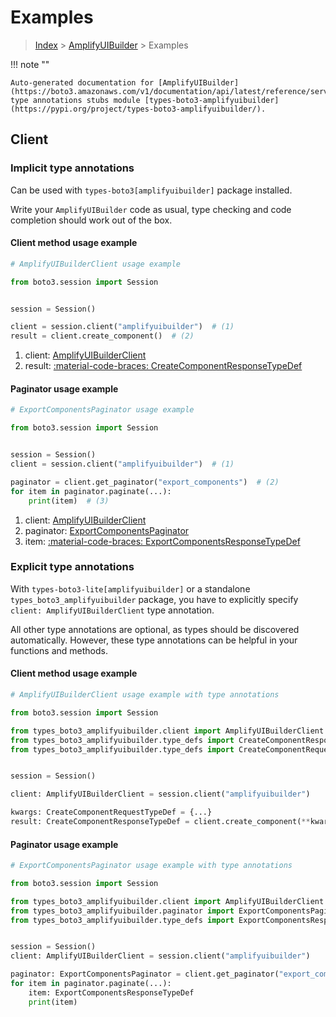 # Examples

> [Index](../README.md) > [AmplifyUIBuilder](./README.md) > Examples

!!! note ""

    Auto-generated documentation for [AmplifyUIBuilder](https://boto3.amazonaws.com/v1/documentation/api/latest/reference/services/amplifyuibuilder.html#amplifyuibuilder)
    type annotations stubs module [types-boto3-amplifyuibuilder](https://pypi.org/project/types-boto3-amplifyuibuilder/).

## Client

### Implicit type annotations

Can be used with `types-boto3[amplifyuibuilder]` package installed.

Write your `AmplifyUIBuilder` code as usual,
type checking and code completion should work out of the box.


#### Client method usage example

```python
# AmplifyUIBuilderClient usage example

from boto3.session import Session


session = Session()

client = session.client("amplifyuibuilder")  # (1)
result = client.create_component()  # (2)
```

1. client: [AmplifyUIBuilderClient](./client.md)
2. result: [:material-code-braces: CreateComponentResponseTypeDef](./type_defs.md#createcomponentresponsetypedef)



#### Paginator usage example

```python
# ExportComponentsPaginator usage example

from boto3.session import Session


session = Session()
client = session.client("amplifyuibuilder")  # (1)

paginator = client.get_paginator("export_components")  # (2)
for item in paginator.paginate(...):
    print(item)  # (3)
```

1. client: [AmplifyUIBuilderClient](./client.md)
2. paginator: [ExportComponentsPaginator](./paginators.md#exportcomponentspaginator)
3. item: [:material-code-braces: ExportComponentsResponseTypeDef](./type_defs.md#exportcomponentsresponsetypedef)




### Explicit type annotations

With `types-boto3-lite[amplifyuibuilder]`
or a standalone `types_boto3_amplifyuibuilder` package, you have to explicitly specify `client: AmplifyUIBuilderClient` type annotation.

All other type annotations are optional, as types should be discovered automatically.
However, these type annotations can be helpful in your functions and methods.


#### Client method usage example

```python
# AmplifyUIBuilderClient usage example with type annotations

from boto3.session import Session

from types_boto3_amplifyuibuilder.client import AmplifyUIBuilderClient
from types_boto3_amplifyuibuilder.type_defs import CreateComponentResponseTypeDef
from types_boto3_amplifyuibuilder.type_defs import CreateComponentRequestTypeDef


session = Session()

client: AmplifyUIBuilderClient = session.client("amplifyuibuilder")

kwargs: CreateComponentRequestTypeDef = {...}
result: CreateComponentResponseTypeDef = client.create_component(**kwargs)
```



#### Paginator usage example

```python
# ExportComponentsPaginator usage example with type annotations

from boto3.session import Session

from types_boto3_amplifyuibuilder.client import AmplifyUIBuilderClient
from types_boto3_amplifyuibuilder.paginator import ExportComponentsPaginator
from types_boto3_amplifyuibuilder.type_defs import ExportComponentsResponseTypeDef


session = Session()
client: AmplifyUIBuilderClient = session.client("amplifyuibuilder")

paginator: ExportComponentsPaginator = client.get_paginator("export_components")
for item in paginator.paginate(...):
    item: ExportComponentsResponseTypeDef
    print(item)
```




